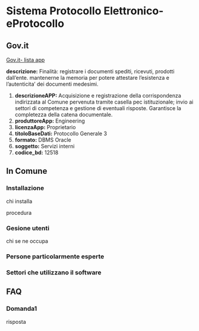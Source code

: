 # Sistema Protocollo Elettronico-eProtocollo

## Gov.it

[Gov.it- lista app](http://basidati.agid.gov.it/catalogo/amm?code=c_a944)

**descrizione:** Finalità: registrare i documenti spediti, ricevuti, prodotti dall’ente. mantenerne la memoria per potere attestare l’esistenza e l’autenticita’ dei documenti medesimi.

1. **descrizioneAPP:** Acquisizione e registrazione della corrispondenza indirizzata al Comune pervenuta tramite casella pec istituzionale; invio ai settori di competenza e gestione di eventuali risposte. Garantisce la completezza della catena documentale.
2. **produttoreApp:** Engineering
3. **licenzaApp:** Proprietario
4. **titoloBaseDati:** Protocollo Generale 3
5. **formato:** DBMS Oracle
6. **soggetto:** Servizi interni
7. **codice_bd:** 12518

## In Comune

### Installazione

chi installa

procedura

### Gesione utenti

chi se ne occupa

### Persone particolarmente esperte

### Settori che utilizzano il software

## FAQ

### Domanda1

risposta
